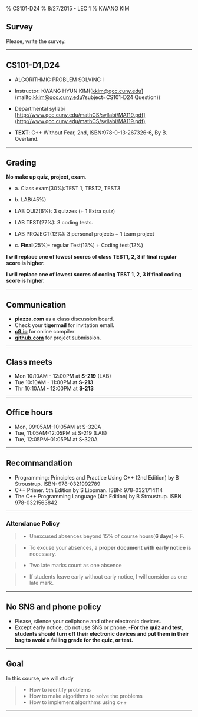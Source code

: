 % CS101-D24
% 8/27/2015 - LEC 1
% KWANG KIM


<style type="text/css">
p { text-align: left; }
</style>


## Survey

Please, write the survey.

-----------

## CS101-D1,D24 

- ALGORITHMIC PROBLEM SOLVING I

- Instructor: KWANG HYUN KIM([kkim@qcc.cuny.edu](mailto:kkim@qcc.cuny.edu?subject=CS101-D24 Question))
- Departmental syllabi
[http://www.qcc.cuny.edu/mathCS/syllabi/MA119.pdf](http://www.qcc.cuny.edu/mathCS/syllabi/MA119.pdf)

- **TEXT**: C++ Without Fear, 2nd, ISBN:978-0-13-267326-6, By B. Overland.
------------

## Grading

**No make up quiz, project, exam**.

- a. Class exam(30%):TEST 1, TEST2, TEST3

- b. LAB(45%)
 - LAB QUIZ(6%): 3 quizzes (+ 1 Extra quiz)
 - LAB TEST(27%): 3 coding tests.
 - LAB PROJECT(12%): 3 personal projects + 1 team project

- c. **Final**(25%)- regular Test(13%) + Coding test(12%)


**I will replace one of lowest scores of class TEST1, 2, 3 if final regular score is higher.**

**I will replace one of lowest scores of coding TEST 1, 2, 3 if final coding score is higher.**

------------

## Communication

- **piazza.com** as a class discussion board. 
- Check your **tigermail** for invitation email. 
- [**c9.io**](https://c9.io) for online compiler
- [**github.com**](http://www.github.com) for project submission.

---------------

## Class meets
- Mon 10:10AM - 12:00PM at **S-219** (LAB)
- Tue 10:10AM - 11:00PM at **S-213**
- Thr 10:10AM - 12:00PM at **S-213**

-----------------

## Office hours
- Mon, 09:05AM-10:05AM at S-320A
- Tue, 11:05AM-12:05PM at S-219 (LAB)
- Tue, 12:05PM-01:05PM at S-320A

---------------

## Recommandation
- Programming: Principles and Practice Using C++ (2nd Edition) by B Stroustrup. ISBN: 978-0321992789
- C++ Primer. 5th Edition by S Lippman. ISBN: 978-0321714114
- The C++ Programming Language (4th Edition) by B Stroustrup.   ISBN 978-0321563842

-----------------

### **Attendance Policy**

> - Unexcused absences beyond 15% of course hours(**6 days**)=> F.

> - To excuse your absences, a **proper document with early notice** is necessary.

> - Two late marks count as one absence

> - If students leave early without early notice, I will consider as one late mark.

----------------

## No SNS and phone policy

- Please, silence your cellphone and other electronic devices. 
- Except early notice, do not use SNS or phone. 
-**For the quiz and test, students should turn off their electronic devices and put them in their bag to avoid a failing grade for the quiz, or test.**

-----


## Goal

In this course, we will study

> - How to identify problems
> - How to make algorithms to solve the problems
> - How to implement algorithms using c++

-----------
